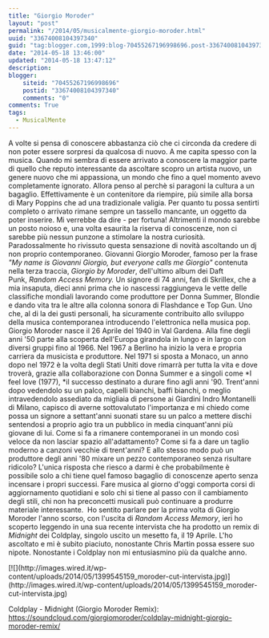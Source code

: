 ```yaml
---
title: "Giorgio Moroder"
layout: "post"
permalink: "/2014/05/musicalmente-giorgio-moroder.html"
uuid: "33674008104397340"
guid: "tag:blogger.com,1999:blog-70455267196998696.post-33674008104397340"
date: "2014-05-18 13:46:00"
updated: "2014-05-18 13:47:12"
description: 
blogger:
    siteid: "70455267196998696"
    postid: "33674008104397340"
    comments: "0"
comments: True
tags:
  - MusicalMente
---
```

<span style="text-align: left;">A volte si pensa di conoscere abbastanza
ciò che ci circonda da credere di non poter essere sorpresi da qualcosa
di nuovo. A me capita spesso con la musica. Quando mi sembra di essere
arrivato a conoscere la maggior parte di quello che reputo interessante
da ascoltare scopro un artista nuovo, un genere nuovo che mi appassiona,
un mondo che fino a quel momento avevo completamente ignorato. Allora
penso al perchè si paragoni la cultura a un bagaglio. Effettivamente è
un contenitore da riempire, più simile alla borsa di Mary Poppins che ad
una tradizionale valigia. Per quanto tu possa sentirti completo o
arrivato rimane sempre un tassello mancante, un oggetto da poter
inserire. Mi verrebbe da dire - per fortuna! Altrimenti il mondo sarebbe
un posto noioso e, una volta esaurita la riserva di conoscenze, non ci
sarebbe più nessun punzone a stimolare la nostra curiosità.</span>
Paradossalmente ho rivissuto questa sensazione di novità ascoltando un
dj non proprio contemporaneo. Giovanni Giorgio Moroder, famoso per la
frase *"My name is Giovanni Giorgio, but everyone calls me Giorgio"*
contenuta nella terza traccia, *Giorgio by Moroder*, dell'ultimo album
dei Daft Punk, *Random Access Memory.* Un signore di 74 anni, fan di
Skrillex, che a mia insaputa, dieci anni prima che io nascessi
raggiungeva le vette delle classifiche mondiali lavorando come
produttore per Donna Summer, Blondie e dando vita tra le altre alla
colonna sonora di Flashdance e Top Gun. Uno che, al di la dei gusti
personali, ha sicuramente contribuito allo sviluppo della musica
contemporanea introducendo l'elettronica nella musica pop.
Giorgio Moroder nasce il 26 Aprile del 1940 in Val Gardena. Alla fine
degli anni '50 parte alla scoperta dell'Europa girandola in lungo e in
largo con diversi gruppi fino al 1966. Nel 1967 a Berlino ha inizio la
vera e propria carriera da musicista e produttore. Nel 1971 si sposta a
Monaco, un anno dopo nel 1972 è la volta degli Stati Uniti dove rimarrà
per tutta la vita e dove troverà, grazie alla collaborazione con Donna
Summer e a singoli come *I feel love (1977), *il successo destinato a
durare fino agli anni '90.
Trent'anni dopo vedendolo su un palco, capelli bianchi, baffi bianchi, o
meglio intravedendolo assediato da migliaia di persone ai Giardini Indro
Montanelli di Milano, capisco di averne sottovalutato l'importanza e mi
chiedo come possa un signore a settant'anni suonati stare su un palco a
mettere dischi sentendosi a proprio agio tra un pubblico in media
cinquant'anni più giovane di lui. Come si fa a rimanere contemporanei in
un mondo così veloce da non lasciar spazio all'adattamento? Come si fa a
dare un taglio moderno a canzoni vecchie di trent'anni? E allo stesso
modo può un produttore degli anni '80 mixare un pezzo contemporaneo
senza risultare ridicolo? L'unica risposta che riesco a darmi è che
probabilmente è possibile solo a chi tiene quel famoso bagaglio di
conoscenze aperto senza incensare i propri successi. Fare musica al
giorno d'oggi comporta corsi di aggiornamento quotidiani e solo chi si
tiene al passo con il cambiamento degli stili, chi non ha preconcetti
musicali può continuare a produrre materiale interessante. 
Ho sentito parlare per la prima volta di Giorgio Moroder l'anno scorso,
con l'uscita di *Random Access Memory*, ieri ho scoperto leggendo in una
sua recente intervista che ha prodotto un remix di *Midnight* dei
Coldplay, singolo uscito un mesetto fa, il 19 Aprile. L'ho ascoltato e
mi è subito piaciuto, nonostante Chris Martin possa essere suo nipote.
Nonostante i Coldplay non mi entusiasmino più da qualche anno.

<div markdown="1" class="img-wrapper">
[![](http://images.wired.it/wp-content/uploads/2014/05/1399545159_moroder-cut-intervista.jpg)](http://images.wired.it/wp-content/uploads/2014/05/1399545159_moroder-cut-intervista.jpg)
</div>
  
Coldplay - Midnight (Giorgio Moroder Remix):
<https://soundcloud.com/giorgiomoroder/coldplay-midnight-giorgio-moroder-remix/>
